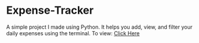 # Expense-Tracker
A simple project I made using Python.
It helps you add, view, and filter your daily expenses using the terminal.
To view: <a href="https://github.com/Khadeeja-Jumana/Expense-Tracker.git">Click Here</a>
